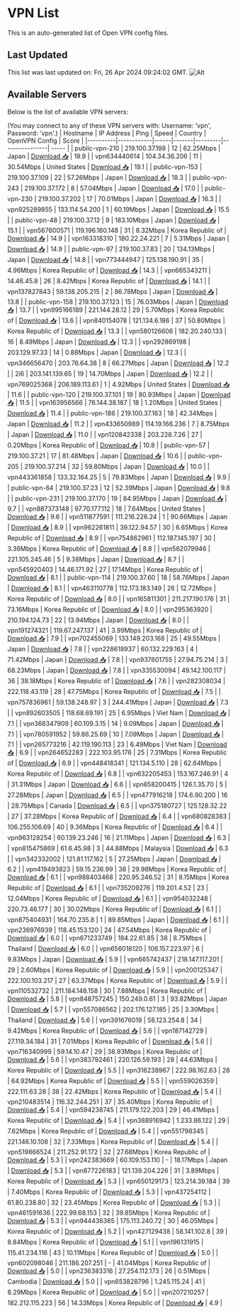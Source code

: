 # VPN List

This is an auto-generated list of Open VPN config files.

## Last Updated

This list was last updated on: Fri, 26 Apr 2024 09:24:02 GMT.
![Alt](https://repobeats.axiom.co/api/embed/186b98318ef1479477931607c1ad7d823f12451f.svg "Repobeats analytics image")

## Available Servers

Below is the list of available VPN servers:

(You may connect to any of these VPN servers with: Username: 'vpn', Password: 'vpn'.)
| Hostname | IP Address | Ping | Speed | Country | OpenVPN Config | Score |
|----------|------------|------|-------|---------|----------------| ----- |
| public-vpn-210 | 219.100.37.198 | 12 | 62.25Mbps | Japan | [Download 📥](./configs/server_0_JP.ovpn) | 19.9 |
| vpn634440614 | 104.34.36.206 | 11 | 30.54Mbps | United States | [Download 📥](./configs/server_1_US.ovpn) | 19.1 |
| public-vpn-153 | 219.100.37.109 | 22 | 57.26Mbps | Japan | [Download 📥](./configs/server_2_JP.ovpn) | 18.3 |
| public-vpn-243 | 219.100.37.172 | 8 | 57.04Mbps | Japan | [Download 📥](./configs/server_3_JP.ovpn) | 17.0 |
| public-vpn-230 | 219.100.37.202 | 17 | 70.01Mbps | Japan | [Download 📥](./configs/server_4_JP.ovpn) | 16.3 |
| vpn925289855 | 133.114.54.200 | 1 | 60.19Mbps | Japan | [Download 📥](./configs/server_5_JP.ovpn) | 15.5 |
| public-vpn-48 | 219.100.37.12 | 9 | 183.10Mbps | Japan | [Download 📥](./configs/server_6_JP.ovpn) | 15.1 |
| vpn567600571 | 119.196.160.148 | 31 | 8.32Mbps | Korea Republic of | [Download 📥](./configs/server_7_KR.ovpn) | 14.9 |
| vpn163318310 | 180.22.24.221 | 7 | 5.31Mbps | Japan | [Download 📥](./configs/server_8_JP.ovpn) | 14.9 |
| public-vpn-97 | 219.100.37.83 | 20 | 134.13Mbps | Japan | [Download 📥](./configs/server_9_JP.ovpn) | 14.8 |
| vpn773444947 | 125.138.190.91 | 35 | 4.96Mbps | Korea Republic of | [Download 📥](./configs/server_10_KR.ovpn) | 14.3 |
| vpn665343211 | 14.46.45.8 | 26 | 8.42Mbps | Korea Republic of | [Download 📥](./configs/server_11_KR.ovpn) | 14.1 |
| vpn137827843 | 59.138.205.215 | 2 | 86.78Mbps | Japan | [Download 📥](./configs/server_12_JP.ovpn) | 13.8 |
| public-vpn-158 | 219.100.37.123 | 15 | 76.03Mbps | Japan | [Download 📥](./configs/server_13_JP.ovpn) | 13.7 |
| vpn995166189 | 221.144.28.12 | 29 | 5.70Mbps | Korea Republic of | [Download 📥](./configs/server_14_KR.ovpn) | 13.6 |
| vpn840154078 | 121.134.6.186 | 37 | 50.80Mbps | Korea Republic of | [Download 📥](./configs/server_15_KR.ovpn) | 13.3 |
| vpn580126606 | 182.20.240.133 | 16 | 8.49Mbps | Japan | [Download 📥](./configs/server_16_JP.ovpn) | 12.3 |
| vpn292869198 | 203.129.97.33 | 14 | 0.88Mbps | Japan | [Download 📥](./configs/server_17_JP.ovpn) | 12.3 |
| vpn346656470 | 203.76.64.38 | 8 | 66.27Mbps | Japan | [Download 📥](./configs/server_18_JP.ovpn) | 12.2 |
| 2i6 | 203.141.139.65 | 19 | 14.70Mbps | Japan | [Download 📥](./configs/server_19_JP.ovpn) | 12.2 |
| vpn769025368 | 206.189.113.61 | 1 | 4.92Mbps | United States | [Download 📥](./configs/server_20_US.ovpn) | 11.6 |
| public-vpn-120 | 219.100.37.101 | 19 | 80.93Mbps | Japan | [Download 📥](./configs/server_21_JP.ovpn) | 11.5 |
| vpn163956566 | 76.144.38.187 | 18 | 1.20Mbps | United States | [Download 📥](./configs/server_22_US.ovpn) | 11.4 |
| public-vpn-186 | 219.100.37.163 | 18 | 42.34Mbps | Japan | [Download 📥](./configs/server_23_JP.ovpn) | 11.2 |
| vpn433650989 | 114.19.166.236 | 7 | 8.75Mbps | Japan | [Download 📥](./configs/server_24_JP.ovpn) | 11.0 |
| vpn120842338 | 203.228.7.26 | 27 | 0.20Mbps | Korea Republic of | [Download 📥](./configs/server_25_KR.ovpn) | 10.8 |
| public-vpn-57 | 219.100.37.21 | 17 | 81.48Mbps | Japan | [Download 📥](./configs/server_26_JP.ovpn) | 10.6 |
| public-vpn-205 | 219.100.37.214 | 32 | 59.80Mbps | Japan | [Download 📥](./configs/server_27_JP.ovpn) | 10.0 |
| vpn443361858 | 133.32.164.25 | 5 | 79.83Mbps | Japan | [Download 📥](./configs/server_28_JP.ovpn) | 9.9 |
| public-vpn-64 | 219.100.37.23 | 12 | 52.39Mbps | Japan | [Download 📥](./configs/server_29_JP.ovpn) | 9.8 |
| public-vpn-231 | 219.100.37.170 | 19 | 84.95Mbps | Japan | [Download 📥](./configs/server_30_JP.ovpn) | 9.7 |
| vpn887373148 | 97.70.177.112 | 18 | 7.64Mbps | United States | [Download 📥](./configs/server_31_US.ovpn) | 9.6 |
| vpn511877591 | 111.216.226.24 | 1 | 90.66Mbps | Japan | [Download 📥](./configs/server_32_JP.ovpn) | 8.9 |
| vpn962261811 | 39.122.94.57 | 30 | 6.65Mbps | Korea Republic of | [Download 📥](./configs/server_33_KR.ovpn) | 8.9 |
| vpn754862961 | 112.187.145.197 | 30 | 3.36Mbps | Korea Republic of | [Download 📥](./configs/server_34_KR.ovpn) | 8.8 |
| vpn562079946 | 221.105.245.46 | 5 | 9.38Mbps | Japan | [Download 📥](./configs/server_35_JP.ovpn) | 8.7 |
| vpn545920403 | 14.46.171.92 | 27 | 17.14Mbps | Korea Republic of | [Download 📥](./configs/server_36_KR.ovpn) | 8.1 |
| public-vpn-114 | 219.100.37.60 | 18 | 58.76Mbps | Japan | [Download 📥](./configs/server_37_JP.ovpn) | 8.1 |
| vpn463110778 | 112.173.183.149 | 26 | 12.72Mbps | Korea Republic of | [Download 📥](./configs/server_38_KR.ovpn) | 8.0 |
| vpn165811301 | 211.217.190.176 | 31 | 73.16Mbps | Korea Republic of | [Download 📥](./configs/server_39_KR.ovpn) | 8.0 |
| vpn295363920 | 210.194.124.73 | 22 | 13.94Mbps | Japan | [Download 📥](./configs/server_40_JP.ovpn) | 8.0 |
| vpn191274321 | 119.67.247.137 | 41 | 3.99Mbps | Korea Republic of | [Download 📥](./configs/server_41_KR.ovpn) | 7.9 |
| vpn702455069 | 133.149.203.168 | 25 | 49.55Mbps | Japan | [Download 📥](./configs/server_42_JP.ovpn) | 7.8 |
| vpn228618937 | 60.132.229.163 | 4 | 71.42Mbps | Japan | [Download 📥](./configs/server_43_JP.ovpn) | 7.8 |
| vpn937601755 | 27.94.75.214 | 3 | 68.23Mbps | Japan | [Download 📥](./configs/server_44_JP.ovpn) | 7.8 |
| vpn335530094 | 49.142.100.117 | 36 | 38.18Mbps | Korea Republic of | [Download 📥](./configs/server_45_KR.ovpn) | 7.6 |
| vpn282308034 | 222.118.43.119 | 28 | 47.75Mbps | Korea Republic of | [Download 📥](./configs/server_46_KR.ovpn) | 7.5 |
| vpn757836961 | 59.138.248.97 | 3 | 244.41Mbps | Japan | [Download 📥](./configs/server_47_JP.ovpn) | 7.3 |
| vpn892603505 | 118.68.69.191 | 25 | 6.95Mbps | Viet Nam | [Download 📥](./configs/server_48_VN.ovpn) | 7.1 |
| vpn368347909 | 60.109.3.15 | 14 | 9.09Mbps | Japan | [Download 📥](./configs/server_49_JP.ovpn) | 7.1 |
| vpn780591952 | 59.86.25.69 | 10 | 7.09Mbps | Japan | [Download 📥](./configs/server_50_JP.ovpn) | 7.1 |
| vpn265773216 | 42.119.190.113 | 23 | 6.49Mbps | Viet Nam | [Download 📥](./configs/server_51_VN.ovpn) | 6.9 |
| vpn264652283 | 222.103.95.176 | 25 | 7.31Mbps | Korea Republic of | [Download 📥](./configs/server_52_KR.ovpn) | 6.9 |
| vpn448418341 | 121.134.5.110 | 28 | 62.64Mbps | Korea Republic of | [Download 📥](./configs/server_53_KR.ovpn) | 6.8 |
| vpn632205453 | 153.167.246.91 | 4 | 31.31Mbps | Japan | [Download 📥](./configs/server_54_JP.ovpn) | 6.6 |
| vpn658200415 | 126.1.35.70 | 5 | 27.28Mbps | Japan | [Download 📥](./configs/server_55_JP.ovpn) | 6.5 |
| vpn477916218 | 174.6.90.200 | 16 | 28.75Mbps | Canada | [Download 📥](./configs/server_56_CA.ovpn) | 6.5 |
| vpn375180727 | 125.128.32.22 | 27 | 37.28Mbps | Korea Republic of | [Download 📥](./configs/server_57_KR.ovpn) | 6.4 |
| vpn680828383 | 106.255.106.69 | 40 | 9.36Mbps | Korea Republic of | [Download 📥](./configs/server_58_KR.ovpn) | 6.4 |
| vpn963128254 | 60.139.23.246 | 16 | 21.11Mbps | Japan | [Download 📥](./configs/server_59_JP.ovpn) | 6.3 |
| vpn815475869 | 61.6.45.98 | 3 | 44.88Mbps | Malaysia | [Download 📥](./configs/server_60_MY.ovpn) | 6.3 |
| vpn342332002 | 121.81.117.162 | 5 | 27.25Mbps | Japan | [Download 📥](./configs/server_61_JP.ovpn) | 6.2 |
| vpn419493823 | 59.15.236.99 | 38 | 29.98Mbps | Korea Republic of | [Download 📥](./configs/server_62_KR.ovpn) | 6.1 |
| vpn988403468 | 220.95.246.52 | 31 | 8.15Mbps | Korea Republic of | [Download 📥](./configs/server_63_KR.ovpn) | 6.1 |
| vpn735209276 | 119.201.4.52 | 23 | 12.04Mbps | Korea Republic of | [Download 📥](./configs/server_64_KR.ovpn) | 6.1 |
| vpn954032248 | 220.73.46.177 | 30 | 30.02Mbps | Korea Republic of | [Download 📥](./configs/server_65_KR.ovpn) | 6.1 |
| vpn875404931 | 164.70.235.8 | 1 | 89.85Mbps | Japan | [Download 📥](./configs/server_66_JP.ovpn) | 6.1 |
| vpn236976939 | 118.45.153.120 | 24 | 47.54Mbps | Korea Republic of | [Download 📥](./configs/server_67_KR.ovpn) | 6.0 |
| vpn671233749 | 184.22.61.85 | 38 | 8.75Mbps | Thailand | [Download 📥](./configs/server_68_TH.ovpn) | 6.0 |
| vpn656018120 | 106.157.223.97 | 6 | 9.83Mbps | Japan | [Download 📥](./configs/server_69_JP.ovpn) | 5.9 |
| vpn665742437 | 218.147.117.201 | 29 | 2.60Mbps | Korea Republic of | [Download 📥](./configs/server_70_KR.ovpn) | 5.9 |
| vpn200125347 | 222.100.103.217 | 27 | 63.37Mbps | Korea Republic of | [Download 📥](./configs/server_71_KR.ovpn) | 5.9 |
| vpn110532732 | 211.184.148.158 | 30 | 7.88Mbps | Korea Republic of | [Download 📥](./configs/server_72_KR.ovpn) | 5.8 |
| vpn848757245 | 150.249.0.61 | 3 | 93.82Mbps | Japan | [Download 📥](./configs/server_73_JP.ovpn) | 5.7 |
| vpn557086562 | 202.176.127.185 | 25 | 3.30Mbps | Thailand | [Download 📥](./configs/server_74_TH.ovpn) | 5.6 |
| vpn391676019 | 58.123.254.8 | 34 | 9.42Mbps | Korea Republic of | [Download 📥](./configs/server_75_KR.ovpn) | 5.6 |
| vpn187142729 | 27.119.34.184 | 31 | 7.01Mbps | Korea Republic of | [Download 📥](./configs/server_76_KR.ovpn) | 5.6 |
| vpn716340999 | 59.14.10.47 | 29 | 38.93Mbps | Korea Republic of | [Download 📥](./configs/server_77_KR.ovpn) | 5.6 |
| vpn383792461 | 220.126.59.193 | 28 | 44.63Mbps | Korea Republic of | [Download 📥](./configs/server_78_KR.ovpn) | 5.5 |
| vpn316238967 | 222.98.162.63 | 28 | 64.92Mbps | Korea Republic of | [Download 📥](./configs/server_79_KR.ovpn) | 5.5 |
| vpn559026359 | 222.111.63.28 | 38 | 22.42Mbps | Korea Republic of | [Download 📥](./configs/server_80_KR.ovpn) | 5.4 |
| vpn210483514 | 116.32.244.251 | 37 | 35.40Mbps | Korea Republic of | [Download 📥](./configs/server_81_KR.ovpn) | 5.4 |
| vpn594238745 | 211.179.122.203 | 29 | 46.41Mbps | Korea Republic of | [Download 📥](./configs/server_82_KR.ovpn) | 5.4 |
| vpn388916942 | 1.233.86.122 | 29 | 7.62Mbps | Korea Republic of | [Download 📥](./configs/server_83_KR.ovpn) | 5.4 |
| vpn551798345 | 221.146.10.108 | 32 | 7.33Mbps | Korea Republic of | [Download 📥](./configs/server_84_KR.ovpn) | 5.4 |
| vpn519866524 | 211.252.91.172 | 32 | 27.68Mbps | Korea Republic of | [Download 📥](./configs/server_85_KR.ovpn) | 5.3 |
| vpn242383669 | 60.109.153.110 | - | 18.17Mbps | Japan | [Download 📥](./configs/server_86_JP.ovpn) | 5.3 |
| vpn877226183 | 121.139.204.226 | 31 | 3.89Mbps | Korea Republic of | [Download 📥](./configs/server_87_KR.ovpn) | 5.3 |
| vpn650129173 | 123.214.39.184 | 39 | 7.40Mbps | Korea Republic of | [Download 📥](./configs/server_88_KR.ovpn) | 5.3 |
| vpn437254112 | 61.80.238.80 | 32 | 23.45Mbps | Korea Republic of | [Download 📥](./configs/server_89_KR.ovpn) | 5.3 |
| vpn461591636 | 222.99.68.153 | 32 | 39.85Mbps | Korea Republic of | [Download 📥](./configs/server_90_KR.ovpn) | 5.3 |
| vpn944436365 | 175.113.240.72 | 30 | 46.05Mbps | Korea Republic of | [Download 📥](./configs/server_91_KR.ovpn) | 5.2 |
| vpn427129438 | 58.141.102.8 | 39 | 8.84Mbps | Korea Republic of | [Download 📥](./configs/server_92_KR.ovpn) | 5.1 |
| vpn196131915 | 115.41.234.116 | 43 | 10.11Mbps | Korea Republic of | [Download 📥](./configs/server_93_KR.ovpn) | 5.0 |
| vpn602098046 | 211.186.207.251 | - | 41.04Mbps | Korea Republic of | [Download 📥](./configs/server_94_KR.ovpn) | 5.0 |
| vpn236383316 | 27.254.112.173 | 26 | 0.51Mbps | Cambodia | [Download 📥](./configs/server_95_KH.ovpn) | 5.0 |
| vpn653828796 | 1.245.115.24 | 41 | 8.29Mbps | Korea Republic of | [Download 📥](./configs/server_96_KR.ovpn) | 5.0 |
| vpn207210257 | 182.212.115.223 | 56 | 14.33Mbps | Korea Republic of | [Download 📥](./configs/server_97_KR.ovpn) | 4.9 |
